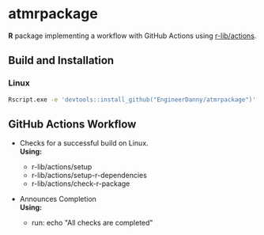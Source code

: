 # atmrpackage
**R** package implementing a workflow with GitHub Actions using [r-lib/actions](https://github.com/r-lib/actions).


## Build and Installation


### Linux
```sh
Rscript.exe -e 'devtools::install_github("EngineerDanny/atmrpackage")'
```

## GitHub Actions Workflow
- Checks for a successful build on Linux. </br>
  **Using:**
    - r-lib/actions/setup
    - r-lib/actions/setup-r-dependencies
    - r-lib/actions/check-r-package
    
- Announces Completion </br>
  **Using:**
    - run: echo "All checks are completed"
